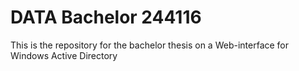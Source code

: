 # DATA Bachelor 244116
 This is the repository for the bachelor thesis on a Web-interface for Windows Active Directory
